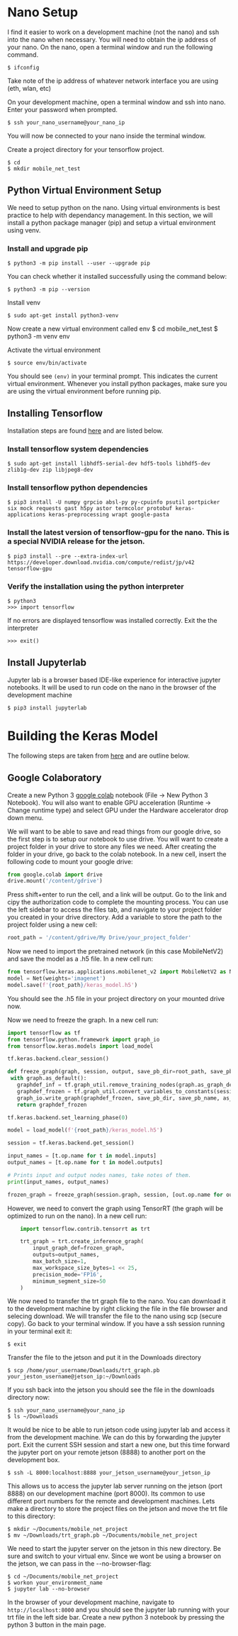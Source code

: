 
# Nano Setup

I find it easier to work on a development machine (not the nano) and ssh into the nano when necessary. You will need to obtain the ip address of your nano. On the nano, open a terminal window and run the following command. 

    $ ifconfig
    
Take note of the ip address of whatever network interface you are using (eth, wlan, etc)

On your development machine, open a terminal window and ssh into nano. Enter your password when prompted.

    $ ssh your_nano_username@your_nano_ip
    
You will now be connected to your nano inside the terminal window. 

Create a project directory for your tensorflow project.

    $ cd 
    $ mkdir mobile_net_test

## Python Virtual Environment Setup

We need to setup python on the nano. Using virtual environments is best practice to help with dependancy management. In this section, we will install a python package manager (pip) and setup a virtual environment using venv.

### Install and upgrade pip 

    $ python3 -m pip install --user --upgrade pip
    
You can check whether it installed successfully using the command below:

    $ python3 -m pip --version
    
Install venv

    $ sudo apt-get install python3-venv
    
Now create a new virtual environment called env
    $ cd mobile_net_test
    $ python3 -m venv env
    
Activate the virtual environment

    $ source env/bin/activate

You should see ```(env)``` in your terminal prompt. This indicates the current virtual environment. Whenever you install python packages, make sure you are using the virtual environment before running pip.

## Installing Tensorflow 

Installation steps are found [here](https://docs.nvidia.com/deeplearning/frameworks/install-tf-jetson-platform/index.html) and are listed below.

### Install tensorflow system dependencies

    $ sudo apt-get install libhdf5-serial-dev hdf5-tools libhdf5-dev zlib1g-dev zip libjpeg8-dev

### Install tensorflow python dependencies

    $ pip3 install -U numpy grpcio absl-py py-cpuinfo psutil portpicker six mock requests gast h5py astor termcolor protobuf keras-applications keras-preprocessing wrapt google-pasta
    
### Install the latest version of tensorflow-gpu for the nano. This is a special NVIDIA release for the jetson.

    $ pip3 install --pre --extra-index-url https://developer.download.nvidia.com/compute/redist/jp/v42 tensorflow-gpu
    
### Verify the installation using the python interpreter
    $ python3
    >>> import tensorflow
    
If no errors are displayed tensorflow was installed correctly. Exit the the interpreter

    >>> exit()


## Install Jupyterlab

Jupyter lab is a browser based IDE-like experience for interactive jupyter notebooks. It will be used to run code on the nano in the browser of the development machine

    $ pip3 install jupyterlab
    
# Building the Keras Model

The following steps are taken from [here](https://www.dlology.com/blog/how-to-run-keras-model-on-jetson-nano/) and are outline below. 

## Google Colaboratory

Create a new Python 3 [google colab](https://colab.research.google.com/) notebook (File -> New Python 3 Notebook). You will also want to enable GPU acceleration (Runtime -> Change runtime type) and select GPU under the Hardware accelerator drop down menu.

We will want to be able to save and read things from our google drive, so the first step is to setup our notebook to use drive. You will want to create a project folder in your drive to store any files we need. After creating the folder in your drive, go back to the colab notebook.  In a new cell, insert the following code to mount your google drive:

```python
from google.colab import drive
drive.mount('/content/gdrive')
```
    
Press shift+enter to run the cell, and a link will be output. Go to the link and cipy the authorization code to complete the mounting process. You can use the left sidebar to access the files tab, and navigate to your project folder you created in your drive directory. Add a variable to store the path to the project folder using a new cell:

```python
root_path = '/content/gdrive/My Drive/your_project_folder'
``` 
Now we need to import the pretrained network (in this case MobileNetV2) and save the model as a .h5 file. In a new cell run:

```python
from tensorflow.keras.applications.mobilenet_v2 import MobileNetV2 as Net
model = Net(weights='imagenet')
model.save(f'{root_path}/keras_model.h5')
```

 You should see the .h5 file in your project directory on your mounted drive now. 
 
 Now we need to freeze the graph. In a new cell run:
 
 ```python
import tensorflow as tf
from tensorflow.python.framework import graph_io
from tensorflow.keras.models import load_model

tf.keras.backend.clear_session()

def freeze_graph(graph, session, output, save_pb_dir=root_path, save_pb_name='frozen_model.pb', save_pb_as_text=False):
  with graph.as_default():
    graphdef_inf = tf.graph_util.remove_training_nodes(graph.as_graph_def())
    graphdef_frozen = tf.graph_util.convert_variables_to_constants(session, graphdef_inf, output)
    graph_io.write_graph(graphdef_frozen, save_pb_dir, save_pb_name, as_text=save_pb_as_text)
    return graphdef_frozen

tf.keras.backend.set_learning_phase(0) 

model = load_model(f'{root_path}/keras_model.h5')

session = tf.keras.backend.get_session()

input_names = [t.op.name for t in model.inputs]
output_names = [t.op.name for t in model.outputs]

# Prints input and output nodes names, take notes of them.
print(input_names, output_names)

frozen_graph = freeze_graph(session.graph, session, [out.op.name for out in model.outputs], save_pb_dir=root_path)
``` 
However, we need to convert the graph using TensorRT (the graph will be optimized to run on the nano). In a new cell run:

```python
    import tensorflow.contrib.tensorrt as trt

    trt_graph = trt.create_inference_graph(
        input_graph_def=frozen_graph,
        outputs=output_names,
        max_batch_size=1,
        max_workspace_size_bytes=1 << 25,
        precision_mode='FP16',
        minimum_segment_size=50
    )
```
    
We now need to transfer the trt graph file to the nano. You can download it to the development machine by right clicking the file in the file browser and selecing download. We will transfer the file to the nano using scp (secure copy). Go back to your terminal window. If you have a ssh session running in your terminal exit it:

    $ exit
    
Transfer the file to the jetson and put it in the Downloads directory

    $ scp /home/your_username/Downloads/trt_graph.pb your_jeston_username@jetson_ip:~/Downloads
    
If you ssh back into the jetson you should see the file in the downloads directory now:

    $ ssh your_nano_username@your_nano_ip
    $ ls ~/Downloads
    
It would be nice to be able to run jetson code using jupyter lab and access it from the development machine. We can do this by forwarding the jupyter port. Exit the current SSH session and start a new one, but this time forward the jupyter port on your remote jetson (8888) to another port on the development box. 

    $ ssh -L 8000:localhost:8888 your_jetson_username@your_jetson_ip
    
This allows us to access the jupyter lab server running on the jetson (port 8888) on our development machine (port 8000). Its common to use different port numbers for the remote and development machines. Lets make a directory to store the project files on the jetson and move the trt file to this directory:

    $ mkdir ~/Documents/mobile_net_project
    $ mv ~/Downloads/trt_graph.pb ~/Documents/mobile_net_project
    

We need to start the jupyter server on the jetson in this new directory. Be sure and switch to your virtual env. Since we wont be using a browser on the jetson, we can pass in the --no-browser-flag:

    $ cd ~/Documents/mobile_net_project
    $ workon your_environment_name
    $ jupyter lab --no-browser
    
In the browser of your development machine, navigate to ```http://localhost:8000``` and you should see the jupyter lab running with your trt file in the left side bar. Create a new python 3 notebook by pressing the python 3 button in the main page. 


